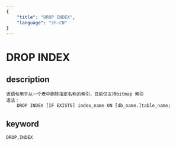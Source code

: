 ```yaml
---
{
    "title": "DROP INDEX",
    "language": "zh-CN"
}
---
```


<!-- 
Licensed to the Apache Software Foundation (ASF) under one
or more contributor license agreements.  See the NOTICE file
distributed with this work for additional information
regarding copyright ownership.  The ASF licenses this file
to you under the Apache License, Version 2.0 (the
"License"); you may not use this file except in compliance
with the License.  You may obtain a copy of the License at

  http://www.apache.org/licenses/LICENSE-2.0

Unless required by applicable law or agreed to in writing,
software distributed under the License is distributed on an
"AS IS" BASIS, WITHOUT WARRANTIES OR CONDITIONS OF ANY
KIND, either express or implied.  See the License for the
specific language governing permissions and limitations
under the License.
-->

# DROP INDEX

## description

    该语句用于从一个表中删除指定名称的索引，目前仅支持bitmap 索引
    语法：
        DROP INDEX [IF EXISTS] index_name ON [db_name.]table_name;

## keyword

    DROP,INDEX
